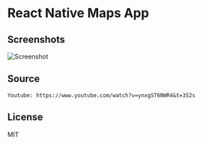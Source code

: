 # React Native Maps App

## Screenshots
![Screenshot](.screenshots/screenshot.jpg)

## Source
```
Youtube: https://www.youtube.com/watch?v=ynxgST6NWR4&t=352s
```

## License
MIT
